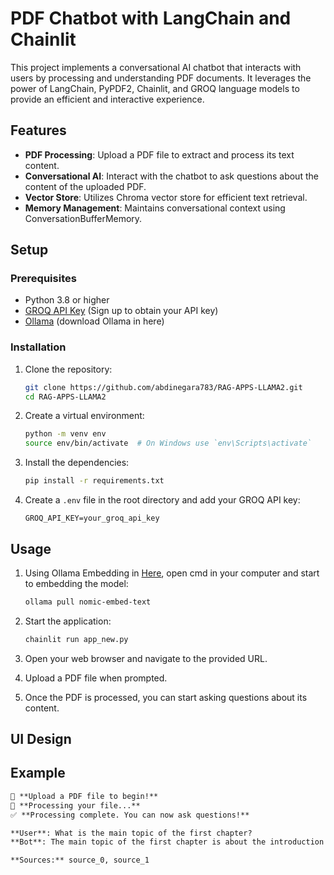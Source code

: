 # PDF Chatbot with LangChain and Chainlit

This project implements a conversational AI chatbot that interacts with users by processing and understanding PDF documents. It leverages the power of LangChain, PyPDF2, Chainlit, and GROQ language models to provide an efficient and interactive experience.

## Features

- **PDF Processing**: Upload a PDF file to extract and process its text content.
- **Conversational AI**: Interact with the chatbot to ask questions about the content of the uploaded PDF.
- **Vector Store**: Utilizes Chroma vector store for efficient text retrieval.
- **Memory Management**: Maintains conversational context using ConversationBufferMemory.

## Setup

### Prerequisites

- Python 3.8 or higher
- [GROQ API Key](https://groq.com/api-key) (Sign up to obtain your API key)
- [Ollama](https://ollama.com/) (download Ollama in here)

### Installation

1. Clone the repository:
    ```sh
    git clone https://github.com/abdinegara783/RAG-APPS-LLAMA2.git
    cd RAG-APPS-LLAMA2
    ```

2. Create a virtual environment:
    ```sh
    python -m venv env
    source env/bin/activate  # On Windows use `env\Scripts\activate`
    ```

3. Install the dependencies:
    ```sh
    pip install -r requirements.txt
    ```

4. Create a `.env` file in the root directory and add your GROQ API key:
    ```env
    GROQ_API_KEY=your_groq_api_key
    ```

## Usage

1. Using Ollama Embedding in [Here](https://ollama.com/library/nomic-embed-text), open cmd in your computer and start to embedding the model:
   ```sh
   ollama pull nomic-embed-text
   ```

2. Start the application:
    ```sh
    chainlit run app_new.py
    ```

3. Open your web browser and navigate to the provided URL.

4. Upload a PDF file when prompted.

5. Once the PDF is processed, you can start asking questions about its content.

## UI Design


## Example

```markdown
📄 **Upload a PDF file to begin!**
🔄 **Processing your file...**
✅ **Processing complete. You can now ask questions!**

**User**: What is the main topic of the first chapter?
**Bot**: The main topic of the first chapter is about the introduction to AI and its applications.

**Sources:** source_0, source_1

